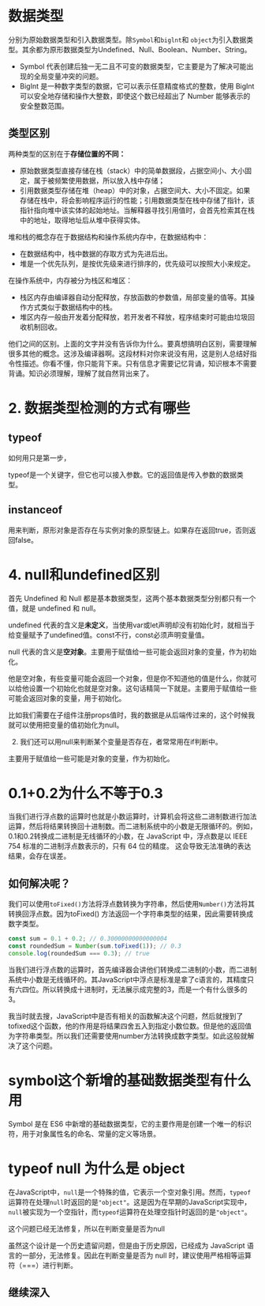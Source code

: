# 数据类型

分别为原始数据类型和引入数据类型。除`Symbol`和`biglnt`和 `object`为引入数据类型。其余都为原形数据类型为Undefined、Null、Boolean、Number、String。

* Symbol 代表创建后独一无二且不可变的数据类型，它主要是为了解决可能出现的全局变量冲突的问题。
* BigInt 是一种数字类型的数据，它可以表示任意精度格式的整数，使用 BigInt 可以安全地存储和操作大整数，即使这个数已经超出了 Number 能够表示的安全整数范围。

## 类型区别

两种类型的区别在于**存储位置的不同：**

* 原始数据类型直接存储在栈（stack）中的简单数据段，占据空间小、大小固定，属于被频繁使用数据，所以放入栈中存储；
* 引用数据类型存储在堆（heap）中的对象，占据空间大、大小不固定。如果存储在栈中，将会影响程序运行的性能；引用数据类型在栈中存储了指针，该指针指向堆中该实体的起始地址。当解释器寻找引用值时，会首先检索其在栈中的地址，取得地址后从堆中获得实体。

堆和栈的概念存在于数据结构和操作系统内存中，在数据结构中：

* 在数据结构中，栈中数据的存取方式为先进后出。
* 堆是一个优先队列，是按优先级来进行排序的，优先级可以按照大小来规定。

在操作系统中，内存被分为栈区和堆区：

* 栈区内存由编译器自动分配释放，存放函数的参数值，局部变量的值等。其操作方式类似于数据结构中的栈。
* 堆区内存一般由开发着分配释放，若开发者不释放，程序结束时可能由垃圾回收机制回收。









他们之间的区别。上面的文字并没有告诉你为什么。要真想搞明白区别，需要理解很多其他的概念。这涉及编译器啊。这段材料对你来说没有用，这是别人总结好指令性描述。你看不懂，你只能背下来。只有信息才需要记忆背诵，知识根本不需要背诵。知识必须理解，理解了就自然背出来了。



# 2. 数据类型检测的方式有哪些

## typeof

如何用只是第一步，

typeof是一个关键字，但它也可以接入参数。它的返回值是传入参数的数据类型。

## instanceof

用来判断，原形对象是否存在与实例对象的原型链上。如果存在返回true，否则返回false。





# 4. null和undefined区别

首先 Undefined 和 Null 都是基本数据类型，这两个基本数据类型分别都只有一个值，就是 undefined 和 null。

undefined 代表的含义是**未定义**，当使用var或let声明却没有初始化时，就相当于给变量赋予了undefined值。const不行，const必须声明变量值。





null 代表的含义是**空对象**。主要用于赋值给一些可能会返回对象的变量，作为初始化。

他是空对象，有些变量可能会返回一个对象，但是你不知道他的值是什么，你就可以给他设置一个初始化也就是空对象。这句话精简一下就是。主要用于赋值给一些可能会返回对象的变量，用于初始化。





比如我们需要在子组件注册props值时，我的数据是从后端传过来的，这个时候我就可以使用把变量的值初始化为null。

2. 我们还可以用null来判断某个变量是否存在，者常常用在if判断中。



主要用于赋值给一些可能是对象的变量，作为初始化。





# 0.1+0.2为什么不等于0.3

当我们进行浮点数的运算时也就是小数运算时，计算机会将这些二进制数进行加法运算，然后将结果转换回十进制数。而二进制系统中的小数是无限循环的。例如，0.1和0.2转换成二进制是无线循环的小数，在 JavaScript 中，浮点数是以 IEEE 754 标准的二进制浮点数表示的，只有 64 位的精度。 这会导致无法准确的表达结果，会存在误差。

## 如何解决呢？

我们可以使用`toFixed()`方法将浮点数转换为字符串，然后使用`Number()`方法将其转换回浮点数。因为toFixed() 方法返回一个字符串类型的结果，因此需要转换成数字类型。

```js
const sum = 0.1 + 0.2; // 0.30000000000000004
const roundedSum = Number(sum.toFixed(1)); // 0.3
console.log(roundedSum === 0.3); // true
```



当我们进行浮点数的运算时，首先编译器会讲他们转换成二进制的小数，而二进制系统中小数是无线循环的。其JavaScript中浮点是标准是拿了c语言的，其精度只有六四位。所以转换成十进制时，无法展示成完整的3，而是一个有什么很多的3。

我当时就去搜，JavaScript中是否有相关的函数解决这个问题，然后就搜到了tofixed这个函数，他的作用是将结果四舍五入到指定小数位数。但是他的返回值为字符串类型。所以我们还需要使用number方法转换成数字类型。如此这般就解决了这个问题。







# symbol这个新增的基础数据类型有什么用

Symbol 是在 ES6 中新增的基础数据类型，它的主要作用是创建一个唯一的标识符，用于对象属性名的命名、常量的定义等场景。



# typeof null 为什么是 object

在JavaScript中，`null`是一个特殊的值，它表示一个空对象引用。然而，`typeof`运算符在处理`null`时返回的是`"object"`。这是因为在早期的JavaScript实现中，`null`被实现为一个空指针，而`typeof`运算符在处理空指针时返回的是`"object"`。

这个问题已经无法修复，所以在判断变量是否为null

虽然这个设计是一个历史遗留问题，但是由于历史原因，已经成为 JavaScript 语言的一部分，无法修复。因此在判断变量是否为 null 时，建议使用严格相等运算符（===）进行判断。







## 继续深入


